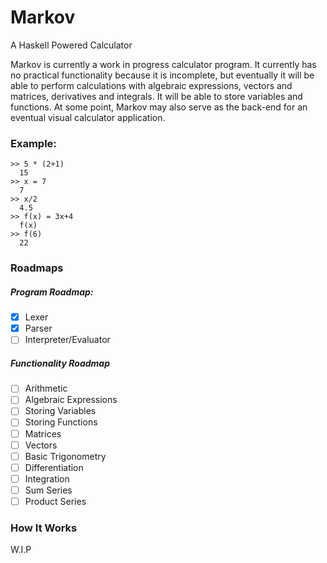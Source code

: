# Markov

A Haskell Powered Calculator

Markov is currently a work in progress calculator program. It currently has no practical functionality because it is incomplete, but eventually it will be able to perform calculations with algebraic expressions, vectors and matrices, derivatives and integrals. It will be able to store variables and functions.
At some point, Markov may also serve as the back-end for an eventual visual calculator application.

### Example:

    >> 5 * (2+1)
      15
    >> x = 7
      7
    >> x/2
      4.5
    >> f(x) = 3x+4
      f(x)
    >> f(6)
      22

### Roadmaps 

##### Program Roadmap:

- [x] Lexer
- [x] Parser
- [ ] Interpreter/Evaluator

##### Functionality Roadmap

- [ ] Arithmetic
- [ ] Algebraic Expressions
- [ ] Storing Variables
- [ ] Storing Functions
- [ ] Matrices
- [ ] Vectors
- [ ] Basic Trigonometry
- [ ] Differentiation
- [ ] Integration
- [ ] Sum Series
- [ ] Product Series

### How It Works

W.I.P